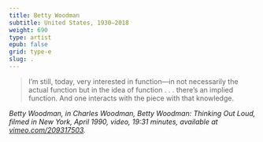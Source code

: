 ```yaml
---
title: Betty Woodman
subtitle: United States, 1930–2018
weight: 690
type: artist
epub: false
grid: type-e
slug: .
---
```


>I’m still, today, very interested in function—in not necessarily the actual function but in the idea of function . . . there’s an implied function. And one interacts with the piece with that knowledge.

<cite>Betty Woodman, in Charles Woodman, *Betty Woodman:* *Thinking Out Loud*, filmed in New York, April 1990, video, 19:31 minutes, available at [vimeo.com/209317503](https://vimeo.com/209317503).</cite>
